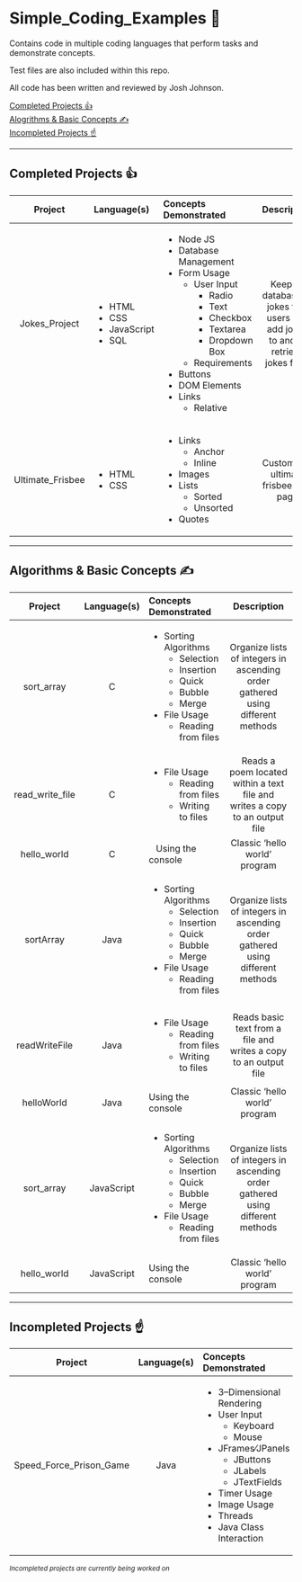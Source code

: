 [Summary Section]: #
# **Simple_Coding_Examples** :open_book:
Contains code in multiple coding languages that perform tasks and demonstrate concepts.

Test files are also included within this repo.

All code has been written and reviewed by Josh Johnson.

[Completed Projects :thumbsup:](#completed-projects-thumbsup)<br>
[Alogrithms & Basic Concepts :writing_hand:](#algorithms--basic-concepts-writing_hand)<br>
[Incompleted Projects :point_up:](#incompleted-projects-point_up)<br>

---
## Completed Projects :thumbsup:
| Project | Language&lpar;s&rpar; | Concepts Demonstrated | Description |
| :------------------------: | :------------------------ | :----------------------- | :------------------------------------: |
| Jokes&lowbar;Project | <ul><li>HTML</li><li>CSS</li><li>JavaScript</li><li>SQL</li></ul> | <ul><li>Node JS</li><li>Database Management</li><li>Form Usage<ul><li>User Input<ul><li>Radio</li><li>Text</li><li>Checkbox</li><li>Textarea</li><li>Dropdown Box</li></ul></li><li>Requirements</li></ul></li><li>Buttons</li><li>DOM Elements</li><li>Links<ul><li>Relative</li></ul></li></ul> | Keeps a database of jokes that users can add jokes to and&frasl;or retrieve jokes from |
| Ultimate_Frisbee | <ul><li>HTML</li><li>CSS</li></ul> | <ul><li>Links<ul><li>Anchor</li><li>Inline</li></ul></li><li>Images</li><li>Lists<ul><li>Sorted</li><li>Unsorted</li></ul></li><li>Quotes</li></ul> | Customized ultimate frisbee Wiki page |
---
## Algorithms & Basic Concepts :writing_hand:
| Project | Language&lpar;s&rpar; | Concepts Demonstrated | Description |
| :------------------------: | :------------------------: | :------------------------ | :------------------------------------: |
| sort&lowbar;array | C | <ul><li>Sorting Algorithms<ul><li>Selection</li><li>Insertion</li><li>Quick</li><li>Bubble</li><li>Merge</li></ul></li><li>File Usage<ul><li>Reading from files</li></ul></li></ul> | Organize lists of integers in ascending order gathered using different methods |
| read_write_file | C | <ul><li>File Usage<ul><li>Reading from files</li><li>Writing to files</li></ul></li></ul> | Reads a poem located within a text file and writes a copy to an output file |
| hello_world | C | &nbsp;&nbsp;&nbsp;Using the console | Classic &lsquo;hello world&rsquo; program |
| sortArray | Java | <ul><li>Sorting Algorithms<ul><li>Selection</li><li>Insertion</li><li>Quick</li><li>Bubble</li><li>Merge</li></ul></li><li>File Usage<ul><li>Reading from files</li></ul></li></ul> | Organize lists of integers in ascending order gathered using different methods |
| readWriteFile | Java | <ul><li>File Usage<ul><li>Reading from files</li><li>Writing to files</li></ul></li></ul>  | Reads basic text from a file and writes a copy to an output file |
| helloWorld | Java | Using the console | Classic &lsquo;hello world&rsquo; program |
| sort_array | JavaScript | <ul><li>Sorting Algorithms<ul><li>Selection</li><li>Insertion</li><li>Quick</li><li>Bubble</li><li>Merge</li></ul></li><li>File Usage<ul><li>Reading from files</li></ul></li></ul> | Organize lists of integers in ascending order gathered using different methods |
| hello&lowbar;world | JavaScript | Using the console | Classic &lsquo;hello world&rsquo; program |
---
## Incompleted Projects :point_up:
| Project | Language&lpar;s&rpar; | Concepts Demonstrated | Description |
| :------------------------: | :------------------------: | :------------------------ | :------------------------------------: |
| Speed&lowbar;Force&lowbar;Prison&lowbar;Game  | Java | <ul><li>3&ndash;Dimensional Rendering</li><li>User Input<ul><li>Keyboard</li><li>Mouse</li></ul></li><li>JFrames&frasl;JPanels<ul><li>JButtons</li><li>JLabels</li><li>JTextFields</li></ul></li><li>Timer Usage</li><li>Image Usage</li><li>Threads</li><li>Java Class Interaction</li></ul> | 3&ndash;Dimensional game that uses Java&apos;s graphical interface |

<sup>_Incompleted projects are currently being worked on_</sup>

[def]: #Completed-Projects-:thumbsup: